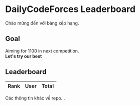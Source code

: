 # DailyCodeForces Leaderboard

Chào mừng đến với bảng xếp hạng.

## Goal
Aiming for 1100 in next competition.  
**Let's try our best**

## Leaderboard
<!-- LEADERBOARD:START -->
| Rank | User | Total |
|------|------|-------|
<!-- LEADERBOARD:END -->

Các thông tin khác về repo...

